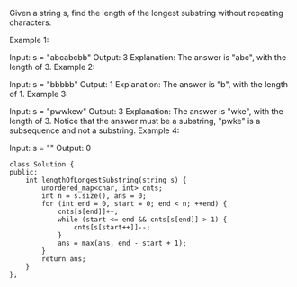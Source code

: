Given a string s, find the length of the longest substring without repeating characters.

 

Example 1:

Input: s = "abcabcbb"
Output: 3
Explanation: The answer is "abc", with the length of 3.
Example 2:

Input: s = "bbbbb"
Output: 1
Explanation: The answer is "b", with the length of 1.
Example 3:

Input: s = "pwwkew"
Output: 3
Explanation: The answer is "wke", with the length of 3.
Notice that the answer must be a substring, "pwke" is a subsequence and not a substring.
Example 4:

Input: s = ""
Output: 0

```
class Solution {
public:
    int lengthOfLongestSubstring(string s) {
        unordered_map<char, int> cnts;
        int n = s.size(), ans = 0;
        for (int end = 0, start = 0; end < n; ++end) {
            cnts[s[end]]++;
            while (start <= end && cnts[s[end]] > 1) {
                cnts[s[start++]]--;
            }
            ans = max(ans, end - start + 1);
        }
        return ans;
    }
};
```
